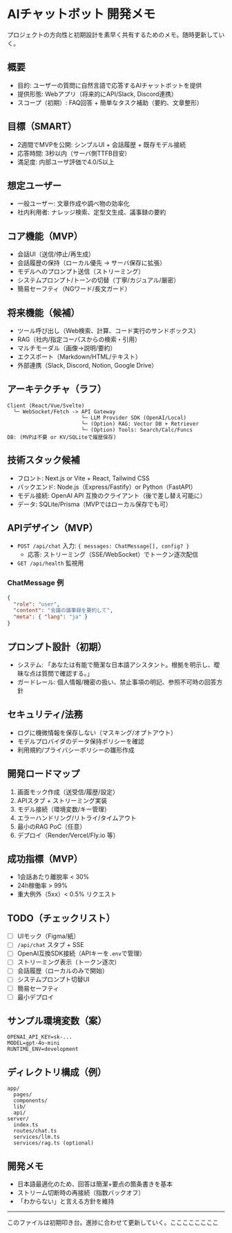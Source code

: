 # AIチャットボット 開発メモ

プロジェクトの方向性と初期設計を素早く共有するためのメモ。随時更新していく。

## 概要
- 目的: ユーザーの質問に自然言語で応答するAIチャットボットを提供
- 提供形態: Webアプリ（将来的にAPI/Slack, Discord連携）
- スコープ（初期）: FAQ回答 + 簡単なタスク補助（要約、文章整形）

## 目標（SMART）
- 2週間でMVPを公開: シンプルUI + 会話履歴 + 既存モデル接続
- 応答時間: 3秒以内（サーバ側TTFB目安）
- 満足度: 内部ユーザ評価で4.0/5以上

## 想定ユーザー
- 一般ユーザー: 文章作成や調べ物の効率化
- 社内利用者: ナレッジ検索、定型文生成、議事録の要約

## コア機能（MVP）
- 会話UI（送信/停止/再生成）
- 会話履歴の保持（ローカル優先 → サーバ保存に拡張）
- モデルへのプロンプト送信（ストリーミング）
- システムプロンプト/トーンの切替（丁寧/カジュアル/厳密）
- 簡易セーフティ（NGワード/長文ガード）

## 将来機能（候補）
- ツール呼び出し（Web検索、計算、コード実行のサンドボックス）
- RAG（社内/指定コーパスからの検索・引用）
- マルチモーダル（画像→説明/要約）
- エクスポート（Markdown/HTML/テキスト）
- 外部連携（Slack, Discord, Notion, Google Drive）

## アーキテクチャ（ラフ）
```
Client (React/Vue/Svelte)
  └─ WebSocket/Fetch -> API Gateway
                        └─ LLM Provider SDK (OpenAI/Local)
                        └─ (Option) RAG: Vector DB + Retriever
                        └─ (Option) Tools: Search/Calc/Funcs
DB: (MVPは不要 or KV/SQLiteで履歴保存)
```

## 技術スタック候補
- フロント: Next.js or Vite + React, Tailwind CSS
- バックエンド: Node.js（Express/Fastify）or Python（FastAPI）
- モデル接続: OpenAI API 互換のクライアント（後で差し替え可能に）
- データ: SQLite/Prisma（MVPではローカル保存でも可）

## APIデザイン（MVP）
- `POST /api/chat` 入力: `{ messages: ChatMessage[], config? }`
  - 応答: ストリーミング（SSE/WebSocket）でトークン逐次配信
- `GET /api/health` 監視用

### ChatMessage 例
```json
{
  "role": "user",
  "content": "会議の議事録を要約して",
  "meta": { "lang": "ja" }
}
```

## プロンプト設計（初期）
- システム: 「あなたは有能で簡潔な日本語アシスタント。根拠を明示し、曖昧な点は質問で確認する。」
- ガードレール: 個人情報/機密の扱い、禁止事項の明記、参照不可時の回答方針

## セキュリティ/法務
- ログに機微情報を保存しない（マスキング/オプトアウト）
- モデルプロバイダのデータ保持ポリシーを確認
- 利用規約/プライバシーポリシーの雛形作成

## 開発ロードマップ
1. 画面モック作成（送受信/履歴/設定）
2. APIスタブ + ストリーミング実装
3. モデル接続（環境変数/キー管理）
4. エラーハンドリング/リトライ/タイムアウト
5. 最小のRAG PoC（任意）
6. デプロイ（Render/Vercel/Fly.io 等）

## 成功指標（MVP）
- 1会話あたり離脱率 < 30%
- 24h稼働率 > 99%
- 重大例外（5xx）< 0.5% リクエスト

## TODO（チェックリスト）
- [ ] UIモック（Figma/紙）
- [ ] `/api/chat` スタブ + SSE
- [ ] OpenAI互換SDK接続（APIキーを`.env`で管理）
- [ ] ストリーミング表示（トークン逐次）
- [ ] 会話履歴（ローカルのみで開始）
- [ ] システムプロンプト切替UI
- [ ] 簡易セーフティ
- [ ] 最小デプロイ

## サンプル環境変数（案）
```
OPENAI_API_KEY=sk-...
MODEL=gpt-4o-mini
RUNTIME_ENV=development
```

## ディレクトリ構成（例）
```
app/
  pages/
  components/
  lib/
  api/
server/
  index.ts
  routes/chat.ts
  services/llm.ts
  services/rag.ts (optional)
```

## 開発メモ
- 日本語最適化のため、回答は簡潔+要点の箇条書きを基本
- ストリーム切断時の再接続（指数バックオフ）
- 「わからない」と言える方針を維持

---
このファイルは初期叩き台。進捗に合わせて更新していく。ここここここここ